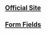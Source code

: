 ## [Official Site](https://flask.palletsprojects.com/en/2.3.x/)
## [Form Fields](https://wtforms.readthedocs.io/en/2.3.x/fields/#basic-fields)
